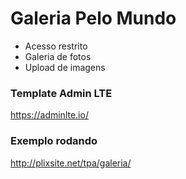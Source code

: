 # Galeria Pelo Mundo

- Acesso restrito
- Galeria de fotos 
- Upload de imagens

### Template Admin LTE
https://adminlte.io/

### Exemplo rodando
http://plixsite.net/tpa/galeria/
